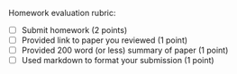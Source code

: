 Homework evaluation rubric: 

- [ ] Submit homework (2 points)
- [ ] Provided link to paper you reviewed (1 point)
- [ ] Provided 200 word (or less) summary of paper (1 point)
- [ ] Used markdown to format your submission (1 point)
